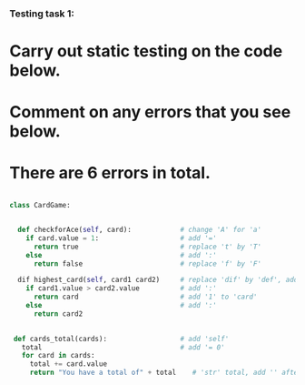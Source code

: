 ### Testing task 1:

# Carry out static testing on the code below.
# Comment on any errors that you see below.
# There are 6 errors in total. 

```python

class CardGame:


  def checkforAce(self, card):            # change 'A' for 'a'
    if card.value = 1:                    # add '='
      return true                         # replace 't' by 'T'
    else                                  # add ':'
      return false                        # replace 'f' by 'F'

  dif highest_card(self, card1 card2)     # replace 'dif' by 'def', add ',', add ':'
    if card1.value > card2.value          # add ':'
      return card                         # add '1' to 'card'
    else                                  # add ':'
      return card2
 

 def cards_total(cards):                  # add 'self'
   total                                  # add '= 0'
   for card in cards:
     total += card.value
     return "You have a total of" + total    # 'str' total, add '' after 'of'


```
